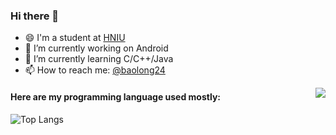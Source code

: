 ### Hi there 👋

- 😄 I'm a student at [HNIU](https://www.hniu.cn)
- 🔭 I’m currently working on Android
- 🌱 I’m currently learning C/C++/Java
- 📫 How to reach me: [@baolong24](https://t.me/baolong24)


<img align="right" src="https://github-readme-stats.vercel.app/api?username=baolong24&show_icons=true&theme=vue&hide_title=true" />


#### Here are my programming language used mostly:
![Top Langs](https://github-readme-stats.vercel.app/api/top-langs/?username=baolong24)

<!--
**baolong24/baolong24** is a ✨ _special_ ✨ repository because its `README.md` (this file) appears on your GitHub profile.

Here are some ideas to get you started:

- 🔭 I’m currently working on ...
- 🌱 I’m currently learning ...
- 👯 I’m looking to collaborate on ...
- 🤔 I’m looking for help with ...
- 💬 Ask me about ...
- 📫 How to reach me: ...
- 😄 Pronouns: ...
- ⚡ Fun fact: ...
-->
